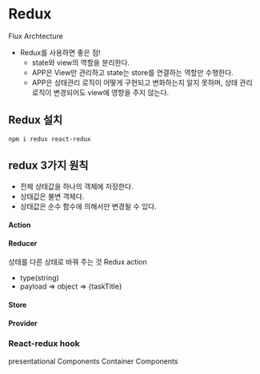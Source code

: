 # Redux

Flux Archtecture

- Redux를 사용하면 좋은 점!
  - state와 view의 역할을 분리한다.
  - APP은 View만 관리하고 state는 store를 연결하는 역할만 수행한다.
  - APP은 상태관리 로직이 어떻게 구현되고 변화하는지 알지 못하며, 상태 관리 로직이 변경되어도 view에 영향을 주지 않는다.

## Redux 설치

```
npm i redux react-redux
```

## redux 3가지 원칙

- 전체 상태값을 하나의 객체에 저장한다.
- 상태값은 불변 객체다.
- 상태값은 순수 함수에 의해서만 변경될 수 있다.

#### Action

#### Reducer

상태를 다른 상태로 바꿔 주는 것
Redux action

- type(string)
- payload => object => {taskTitle}

#### Store

#### Provider

### React-redux hook

presentational Components
Container Components
